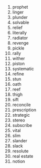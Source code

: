 1. prophet
2. linger
3. plunder
4. solvable
5. relief
6. literally
7. radiator
8. revenge
9. pickle
10. rally
11. wither
12. piston
13. systematic
14. refine
15. stun
16. oath
17. reef
18. thigh
19. sift
20. reconcile
21. prescription
22. strategic
23. stereo
24. subscribe
25. vital
26. slim
27. slander
28. slack
29. resolute
30. real estate
31. notion
